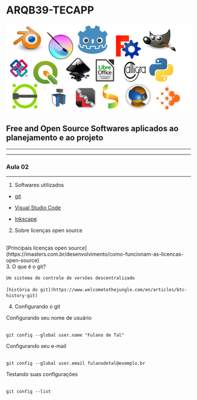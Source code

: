 # ARQB39-TECAPP

![LOGOS](./LOGOS/logos.png)

## Free and Open Source Softwares aplicados ao planejamento e ao projeto
__________________________
__________________________
### Aula 02
__________________________
1. Softwares utilizados
   <br/>
  - [git](https://git-scm.com/)
  - [Visual Studio Code](https://code.visualstudio.com/)
  
  - [Inkscape](https://inkscape.org/pt-br/)
    <br/>
2. Sobre licenças open source
  <br/>
      [Principais licenças open source](https://imasters.com.br/desenvolvimento/como-funcionam-as-licencas-open-source)

  <br/>
3. O que é o git?

    Um sistema de controle de versões descentralizado

    [história do git](https://www.welcometothejungle.com/en/articles/btc-history-git)

4. Configurando o git
   
  Configurando seu nome de usuário

   ```

   git config --global user.name "Fulano de Tal"
   
  ```

  Configurando seu e-mail

  ```

  git config --global user.email fulanodetal@exemplo.br

  ```

  Testando suas configurações

  ```

  git config --list

  ```
